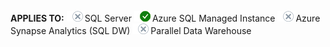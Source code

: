 <Token>**APPLIES TO:** ![No](media/no-icon.png)SQL Server ![Yes](media/yes-icon.png)Azure SQL Managed Instance ![No](media/no-icon.png)Azure Synapse Analytics (SQL DW) ![No](media/no-icon.png)Parallel Data Warehouse </Token>

